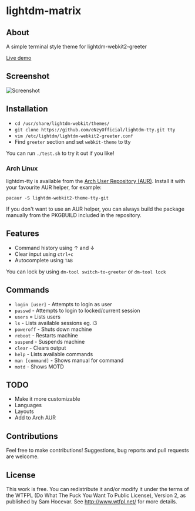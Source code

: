 # lightdm-matrix

## About

A simple terminal style theme for lightdm-webkit2-greeter

[Live demo](https://enzyofficial.github.io/lightdm-tty/index.html)

## Screenshot

![Screenshot](https://github.com/eNzyOfficial/lightdm-tty/blob/master/screenshots/screenshot_1.gif)

## Installation

* `cd /usr/share/lightdm-webkit/themes/`
* `git clone https://github.com/eNzyOfficial/lightdm-tty.git tty`
* `vim /etc/lightdm/lightdm-webkit2-greeter.conf`
* Find `greeter` section and set `webkit-theme` to tty

You can run `./test.sh` to try it out if you like!

### Arch Linux
lightdm-tty is available from the [Arch User Repository (AUR)](https://aur.archlinux.org/packages/lightdm-webkit2-theme-tty-git/). Install it with your favourite AUR helper, for example:

`pacaur -S lightdm-webkit2-theme-tty-git`

If you don't want to use an AUR helper, you can always build the package manually from the PKGBUILD included in the repository.

## Features

* Command history using ↑ and ↓
* Clear input using `ctrl+c`
* Autocomplete using `TAB`

You can lock by using `dm-tool switch-to-greeter` or `dm-tool lock`

## Commands

* `login [user]` - Attempts to login as user
* `passwd` - Attempts to login to locked/current session
* `users` = Lists users
* `ls` - Lists available sessions eg. i3
* `poweroff` - Shuts down machine
* `reboot` - Restarts machine
* `suspend` - Suspends machine
* `clear` - Clears output
* `help` - Lists available commands
* `man [command]` - Shows manual for command
* `motd` - Shows MOTD

## TODO

* Make it more customizable
* Languages
* Layouts
* Add to Arch AUR

## Contributions

Feel free to make contributions! Suggestions, bug reports and pull requests are welcome.

## License

This work is free. You can redistribute it and/or modify it under the terms of the WTFPL (Do What The Fuck You Want To Public License), Version 2, as published by Sam Hocevar. See http://www.wtfpl.net/ for more details.
